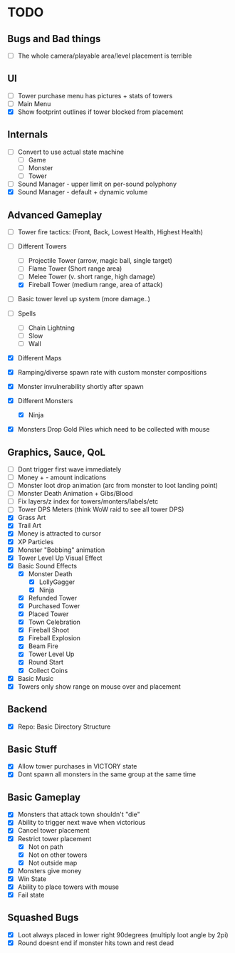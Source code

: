 # TODO

## Bugs and Bad things
- [ ] The whole camera/playable area/level placement is terrible

## UI
- [ ] Tower purchase menu has pictures + stats of towers
- [ ] Main Menu
- [x] Show footprint outlines if tower blocked from placement

## Internals
- [ ] Convert to use actual state machine
    - [ ] Game
    - [ ] Monster
    - [ ] Tower
- [ ] Sound Manager - upper limit on per-sound polyphony
- [x] Sound Manager - default + dynamic volume

## Advanced Gameplay
- [ ] Tower fire tactics: (Front, Back, Lowest Health, Highest Health)
- [ ] Different Towers
  - [ ] Projectile Tower (arrow, magic ball, single target)
  - [ ] Flame Tower (Short range area)
  - [ ] Melee Tower (v. short range, high damage)
  - [x] Fireball Tower (medium range, area of attack)
- [ ] Basic tower level up system (more damage..)
- [ ] Spells
  - [ ] Chain Lightning
  - [ ] Slow
  - [ ] Wall
- [x] Different Maps
- [x] Ramping/diverse spawn rate with custom monster compositions
- [x] Monster invulnerability shortly after spawn
- [x] Different Monsters
    - [x] Ninja
- [x] Monsters Drop Gold Piles which need to be collected with mouse


## Graphics, Sauce, QoL
- [ ] Dont trigger first wave immediately
- [ ] Money + - amount indications
- [ ] Monster loot drop animation (arc from monster to loot landing point)
- [ ] Monster Death Animation + Gibs/Blood
- [ ] Fix layers/z index for towers/monters/labels/etc
- [ ] Tower DPS Meters (think WoW raid to see all tower DPS)
- [x] Grass Art
- [x] Trail Art
- [x] Money is attracted to cursor
- [x] XP Particles
- [x] Monster "Bobbing" animation
- [x] Tower Level Up Visual Effect
- [x] Basic Sound Effects
    - [x] Monster Death
        - [x] LollyGagger
        - [x] Ninja
    - [x] Refunded Tower
    - [x] Purchased Tower
    - [x] Placed Tower
    - [x] Town Celebration
    - [x] Fireball Shoot
    - [x] Fireball Explosion
    - [x] Beam Fire
    - [x] Tower Level Up
    - [x] Round Start
    - [x] Collect Coins
- [x] Basic Music
- [x] Towers only show range on mouse over and placement

## Backend
- [x] Repo: Basic Directory Structure

## Basic Stuff
- [x] Allow tower purchases in VICTORY state
- [x] Dont spawn all monsters in the same group at the same time

## Basic Gameplay
- [x] Monsters that attack town shouldn't "die"
- [x] Ability to trigger next wave when victorious
- [x] Cancel tower placement
- [x] Restrict tower placement
  - [x] Not on path
  - [x] Not on other towers
  - [x] Not outside map
- [x] Monsters give money
- [x] Win State
- [x] Ability to place towers with mouse
- [x] Fail state

## Squashed Bugs
- [x] Loot always placed in lower right 90degrees (multiply loot angle by 2pi)
- [x] Round doesnt end if monster hits town and rest dead
